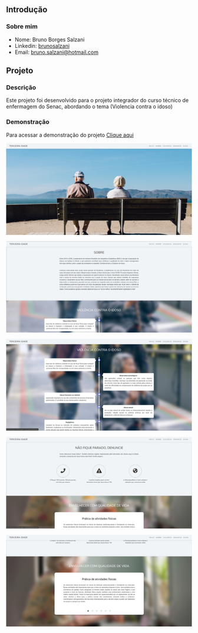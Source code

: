 ## Introdução

### Sobre mim
* Nome: Bruno Borges Salzani
* Linkedin: <a href="https://www.linkedin.com/in/brunosalzani/" target="_blank">brunosalzani</a>
* Email: <a href="mailto:bruno.salzani@hotmail.com" target="_blank">bruno.salzani@hotmail.com</a>

## Projeto

### Descrição
Este projeto foi desenvolvido para o projeto integrador do curso técnico de enfermagem do Senac, abordando o tema (Violencia contra o idoso)

### Demonstração
Para acessar a demonstração do projeto <a href="https://bruno-salzani.github.io/enfermagem-senac/" target="_blank">Clique aqui</a>

![GitHub Logo](/src/assets/img/Thumb/1.jpg)

![GitHub Logo](/src/assets/img/Thumb/2.jpg)

![GitHub Logo](/src/assets/img/Thumb/3.jpg)

![GitHub Logo](/src/assets/img/Thumb/4.jpg)

![GitHub Logo](/src/assets/img/Thumb/5.jpg)
